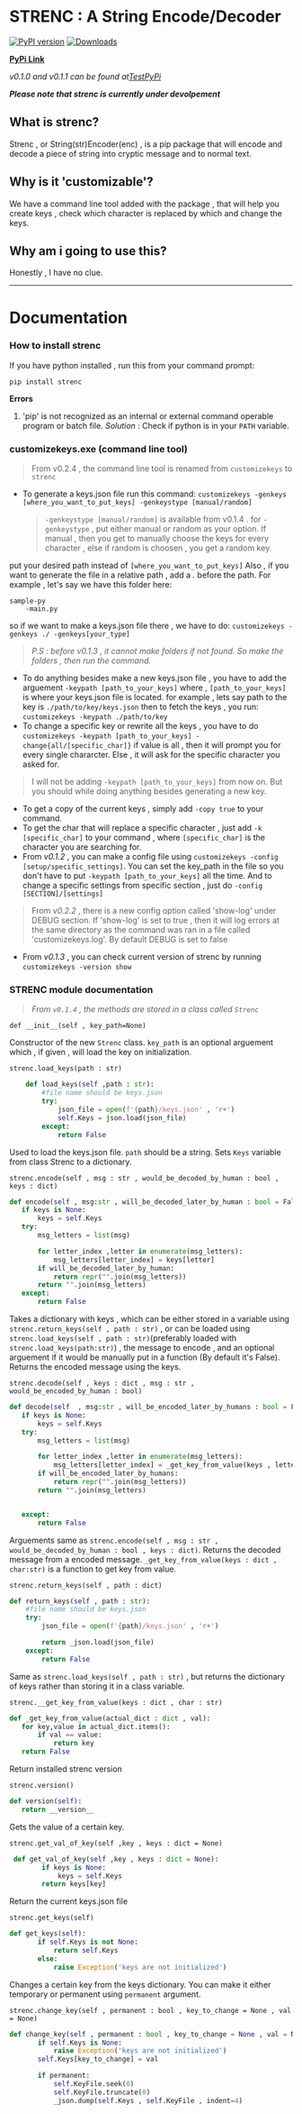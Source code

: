 # STRENC : A String Encode/Decoder
[![PyPI version](https://badge.fury.io/py/strenc.svg)](https://badge.fury.io/py/strenc) [![Downloads](https://pepy.tech/badge/strenc)](https://pepy.tech/project/strenc)


[**PyPi Link**](https://pypi.org/project/strenc/)



*v0.1.0 and v0.1.1 can be found at[TestPyPi](https://test.pypi.org/project/strenc/)*

***Please note that strenc is currently under devolpement***

## What is strenc?

Strenc , or String(str)Encoder(enc) , is a pip package that will encode and decode a piece of string into cryptic message and to normal text.

## Why is it 'customizable'?

We have a command line tool added with the package , that will help you create keys , check which character is replaced by which and change the keys.

## Why am i going to use this?
Honestly , I have no clue.

******

# Documentation
### How to install strenc
If you have python installed , run this from your command prompt:
```batch 
pip install strenc
```

**Errors**

1. 'pip' is not recognized as an internal or external command operable program or batch file.
*Solution* : Check if python is in your ```PATH``` variable.



### customizekeys.exe (command line tool)

>From v0.2.4 , the command line tool is renamed from ```customizekeys``` to ```strenc``` 

- To generate a keys.json file run this command:
    ```customizekeys -genkeys [where_you_want_to_put_keys] -genkeystype [manual/random]```
    > ```-genkeystype [manual/random]``` is available from v0.1.4 . 
    for ```-genkeystype``` , put either manual or random as your option. If manual , then you get to manually choose the keys for every character , else if random is choosen , you get a random key. 


put your desired path instead of ```[where_you_want_to_put_keys]```
Also , if you want to generate the file in a relative path , add a *.* before the path.
For example , let's say we have this folder here:
```
sample-py
    -main.py
```

so if we want to make a keys.json file there , we have to do:
```customizekeys -genkeys ./ -genkeys[your_type]```




>*P.S : before v0.1.3 , it cannot make folders if not found. So make the folders , then run the command.*    
- To do anything besides make a new keys.json file , you have to add the arguement ```-keypath [path_to_your_keys]```
where , ```[path_to_your_keys]``` is where your keys.json file is located.
for example , lets say path to the key is ```./path/to/key/keys.json```
then to fetch the keys , you run:
    ```customizekeys -keypath ./path/to/key```
- To change a specific key or rewrite all the keys , you have to do ```customizekeys -keypath [path_to_your_keys] -change{all/[specific_char]}```
if value is all , then it will prompt you for every single chararcter. Else , it will ask for the specific character you asked for.
>I will not be adding ```-keypath [path_to_your_keys]``` from now on. But you should while doing anything besides generating a new key.
- To get a copy of the current keys , simply add ```-copy true``` to your command.
- To get the char that will replace a specific character , just add ```-k [specific_char]``` to your command , where ```[specific_char]``` is the character you are searching for.
- From *v0.1.2* , you can make a config file using ```customizekeys -config [setup/specific_settings]```. You can set the key_path in the file so you don't have to put ```-keypath [path_to_your_keys]``` all the time. And to change a specific settings from specific section , just do ```-config [SECTION]/[settings]``` 

> From *v0.2.2* , there is a new config option called 'show-log' under DEBUG section. If 'show-log' is set to true , then it will log errors at the same directory as the command was ran in a file called 'customizekeys.log'. By default DEBUG  is set to false

- From *v0.1.3* , you can check current version of strenc by running ```customizekeys -version show```
### STRENC module documentation
> *From ```v0.1.4``` , the methods are stored in a class called ```Strenc```*

```def __init__(self , key_path=None)```

Constructor of the new ```Strenc``` class. ```key_path``` is an optional arguement which , if given , will load the key on initialization.

```strenc.load_keys(path : str)```

```python
    def load_keys(self ,path : str):
        #file name should be keys.json
        try:
            json_file = open(f'{path}/keys.json' , 'r+')
            self.Keys = json.load(json_file)
        except:
            return False 
 ```
 Used to load the keys.json file. ```path``` should be a string. Sets ```Keys``` variable from class Strenc to a dictionary.

 ```strenc.encode(self , msg : str , would_be_decoded_by_human : bool , keys : dict) ```

 ```python
 def encode(self , msg:str , will_be_decoded_later_by_human : bool = False , keys : dict = None):
    if keys is None:
        keys = self.Keys
    try:
        msg_letters = list(msg)

        for letter_index ,letter in enumerate(msg_letters):
            msg_letters[letter_index] = keys[letter]
        if will_be_decoded_later_by_human:
            return repr("".join(msg_letters))
        return "".join(msg_letters)         
    except:
        return False
 ```
 Takes a dictionary with keys  , which can be either stored in a variable using ```strenc.return_keys(self , path : str)``` , or can be loaded using ```strenc.load_keys(self , path : str)```(preferably loaded with ```strenc.load_keys(path:str)```) , the message to encode , and an optional arguement if it would be manually put in a function (By default it's False).
 Returns the encoded message using the keys.

 ```strenc.decode(self , keys : dict , msg : str , would_be_encoded_by_human : bool)```

 ```python
 def decode(self  , msg:str , will_be_encoded_later_by_humans : bool = False ,  keys : dict = None):
    if keys is None:
        keys = self.Keys
    try:
        msg_letters = list(msg)

        for letter_index ,letter in enumerate(msg_letters):
            msg_letters[letter_index] = _get_key_from_value(keys , letter)
        if will_be_encoded_later_by_humans:
            return repr("".join(msg_letters))
        return "".join(msg_letters)


    except:
        return False 

 ```
 Arguements same as ```strenc.encode(self , msg : str , would_be_decoded_by_human : bool , keys : dict)```. Returns the decoded message from a encoded message. ```_get_key_from_value(keys : dict , char:str)``` is a function to get key from value.

```strenc.return_keys(self , path : dict)```

```python
def return_keys(self , path : str):
    #file name should be keys.json
    try:
        json_file = open(f'{path}/keys.json' , 'r+')

        return _json.load(json_file)
    except:
        return False
```
Same as ```strenc.load_keys(self , path : str)``` , but returns the dictionary of keys rather than storing it in a class variable.

 ```strenc.__get_key_from_value(keys : dict , char : str)```

 ```python
 def _get_key_from_value(actual_dict : dict , val):
    for key,value in actual_dict.items():
        if val == value:
            return key
    return False                

 ``` 

 Return installed strenc version

 ```strenc.version()```

 ```python
 def version(self):
    return __version__
 ```   
Gets the value of a certain key.

 ```strenc.get_val_of_key(self ,key , keys : dict = None)```

```python 
 def get_val_of_key(self ,key , keys : dict = None):
        if keys is None:
            keys = self.Keys
        return keys[key]
 ```  

 Return the current keys.json file

 ```strenc.get_keys(self)```

 ```python
 def get_keys(self):
        if self.Keys is not None:
            return self.Keys
        else:
            raise Exception('keys are not initialized')
 ```

 Changes a certain key from the keys dictionary. You can make it either temporary or permanent using ```permanent``` argument.

 ```strenc.change_key(self , permanent : bool , key_to_change = None , val = None)```

 ```python
 def change_key(self , permanent : bool , key_to_change = None , val = None):
        if self.Keys is None:
            raise Exception('keys are not initialized')
        self.Keys[key_to_change] = val

        if permanent:
            self.KeyFile.seek(0)
            self.KeyFile.truncate(0)        
            _json.dump(self.Keys , self.KeyFile , indent=4)   
 ```




